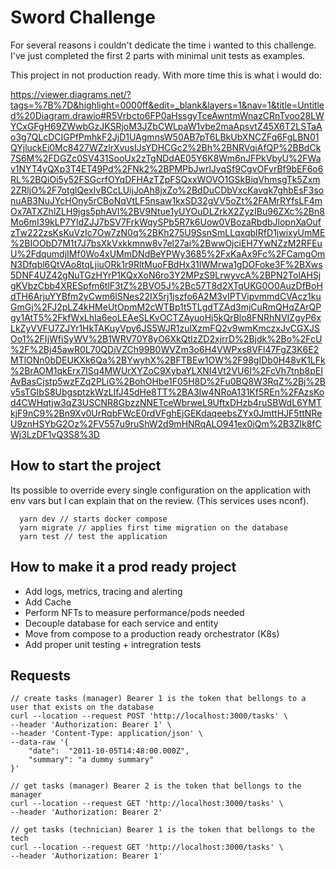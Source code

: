 # Sword Challenge

For several reasons i couldn't dedicate the time i wanted to this challenge. I've just completed the first 2 parts with minimal unit tests as examples.

This project in not production ready. With more time this is what i would do:

https://viewer.diagrams.net/?tags=%7B%7D&highlight=0000ff&edit=_blank&layers=1&nav=1&title=Untitled%20Diagram.drawio#R5Vrbcto6FP0aHssgyTceAwntmWnazCRnTvoo28LWYCxGFgH69ZWwbGzJKSRjoM3JZbCWLpaW1vbe2maApsvtZ45X6T2LSTaAo3g7QLcDCIGPfPmhkF2JjD1UAgmnsW50AB7pT6LBkUbXNCZFq6FgLBN01QYjluckEi0Mc8427WZzlrXvusIJsYDHCGc2%2Bh%2BNRVqiAfQP%2BBdCk7S6M%2FDGZc0SV431SooUx2zTgNDdAE05Y6K8Wm6nJFPkVbyU%2FWav1NYT4yQXp3T4ET49Pd%2FNk2%2BPMPbJwrlJvqSf9CgvOFvrBf9bEF6o6RL%2BQiOi5y52FSGcrfOYqDFHAzTZpFSQxxWOVO1GSkBiqVhmsgTk5Zxm2ZRljO%2F7otglQexIvBCcLUijJoAh8jxZo%2BdDuCDbVxcKavqk7ghbEsF3sonuAB3NuJYcHOny5rCBoNqVtLF5nsaw1kxSD32gVV5oZt%2FAMrRYfsLF4mOx7ATXZhlZLH9jgs5phAVl%2BV9Ntue1yUYOuDLZrkX2ZyzIBu96ZXc%2Bn8Mo6mI39kLP7YldZJJ7bSV7FrkWqySPb5R7k6Uow0VBozaRbdbJlopnXaOufzTw222zsKsKuVzIc7Ow7zN0q%2BKh275U9SsnSmLLqxqbIRfD1jwixyUmME%2BIOObD7M1t7J7bsXkVxkkmnw8v7el27ai%2BwwOjciEH7YwNZzM2RFEuU%2FdqumdjIMf0Wo4xUMmDNdBeYPWy3685%2FxKaAx9Fc%2FCamgOmN3Dfqbl6QtVAo8tqLjiuORk1r9RltMuoFBdHx31IWMrwa1gDOFoke3F%2BXws5DNF4UZ42gNuTGzHYrP1KQxXoN6ro3Y2MPzS9LrwyvcA%2BPN2TolAHSjgKVbzCbb4XRESpfm6tlF3tZ%2BVO5J%2Bc57T8d2XTqUKG0O0AuzDfBoHdTH6ArjuYYBfm2yCwm6lSNes22IX5rj1jszfo6A2M3vIPTVipvmmdCVAcz1kuGmGj%2FJ2pLZ4kHMeUtOpmM2cWTBp1t5TLgdTZAd3mjCuRmQHqZArQPgy1AtT5%2FkfWxLhIa6eoLEAeSLKvOCTZAyuoHj5kQrBlo8FNRhNVIZgyP6xLkZyVVFU7ZJYr1HkTAKuyVpy6JS5WJR1zulXzmFQ2v9wmKmczxJvCGXJSOo1%2FIjWfiSyWV%2B1WRV70Y8yO6XkQtIzZD2xjrrD%2Bjdk%2Bo%2FcU%2F%2Bj45awR0L70QDiVZCh99B0WVZm3o6H4VWPxs8VFl47FgZ3K6E2MTlONn0bDEUKXk6Qa%2BYwyhX%2BFTBEw1OW%2F98gIDb0H48vK1LFk%2BrAOM1qkErx7ISq4MWUrXYZoC9XybaYLXNI4Vt2VU6I%2FcVh7tnb8pEIAvBasCjstp5wzFZq2PLiG%2BohOHbe1F05H8D%2Fu0BQ8W3RqZ%2Bj%2Bv5sTGIbS8UbgsptzkWzLIfJ45dHe8TT%2BA3Iw4NRoA131Kf5REn%2FAzsKod4CWHqtjw3qZ3USCNR8GbzzNNETceWbrweL9UftxDHzb4ruSBWdL6YMTkjF9nC9%2Bn9Xv0UrRqbFWcE0rdVFghEjGEKdaqeebsZYx0JmttHJF5ttNReU9znHSYbG2Oz%2FV557u9ruShW2d9mHNRqALO941ex0iQm%2B3Zlk8fCWj3LzDF1vQ3S8%3D

## How to start the project

Its possible to override every single configuration on the application with env vars but I can explain that on the review. (This services uses nconf).

```
  yarn dev // starts docker compose
  yarn migrate // applies first time migration on the database
  yarn test // test the application
```

## How to make it a prod ready project

- Add logs, metrics, tracing and alerting
- Add Cache
- Perform NFTs to measure performance/pods needed
- Decouple database for each service and entity
- Move from compose to a production ready orchestrator (K8s)
- Add proper unit testing + intregration tests

## Requests

```
// create tasks (manager) Bearer 1 is the token that bellongs to a user that exists on the database
curl --location --request POST 'http://localhost:3000/tasks' \
--header 'Authorization: Bearer 1' \
--header 'Content-Type: application/json' \
--data-raw '{
    "date":  "2011-10-05T14:48:00.000Z",
    "summary": "a dummy summary"
}'

// get tasks (manager) Bearer 2 is the token that bellongs to the manager
curl --location --request GET 'http://localhost:3000/tasks' \
--header 'Authorization: Bearer 2'

// get tasks (technician) Bearer 1 is the token that bellongs to the tech
curl --location --request GET 'http://localhost:3000/tasks' \
--header 'Authorization: Bearer 1'
```

